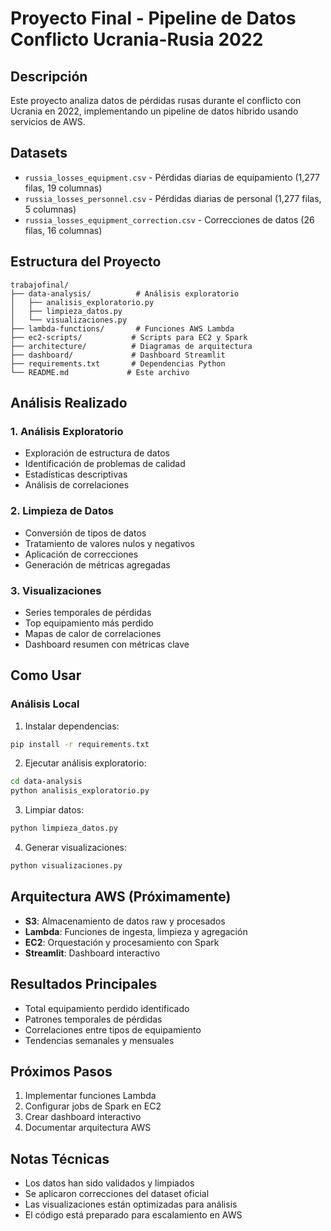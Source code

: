 # Proyecto Final - Pipeline de Datos Conflicto Ucrania-Rusia 2022

## Descripción
Este proyecto analiza datos de pérdidas rusas durante el conflicto con Ucrania en 2022, implementando un pipeline de datos híbrido usando servicios de AWS.

## Datasets
- `russia_losses_equipment.csv` - Pérdidas diarias de equipamiento (1,277 filas, 19 columnas)
- `russia_losses_personnel.csv` - Pérdidas diarias de personal (1,277 filas, 5 columnas)  
- `russia_losses_equipment_correction.csv` - Correcciones de datos (26 filas, 16 columnas)

## Estructura del Proyecto

```
trabajofinal/
├── data-analysis/          # Análisis exploratorio
│   ├── analisis_exploratorio.py
│   ├── limpieza_datos.py
│   └── visualizaciones.py
├── lambda-functions/       # Funciones AWS Lambda
├── ec2-scripts/           # Scripts para EC2 y Spark
├── architecture/          # Diagramas de arquitectura
├── dashboard/             # Dashboard Streamlit
├── requirements.txt       # Dependencias Python
└── README.md             # Este archivo
```

## Análisis Realizado

### 1. Análisis Exploratorio
- Exploración de estructura de datos
- Identificación de problemas de calidad
- Estadísticas descriptivas
- Análisis de correlaciones

### 2. Limpieza de Datos
- Conversión de tipos de datos
- Tratamiento de valores nulos y negativos
- Aplicación de correcciones
- Generación de métricas agregadas

### 3. Visualizaciones
- Series temporales de pérdidas
- Top equipamiento más perdido
- Mapas de calor de correlaciones
- Dashboard resumen con métricas clave

## Como Usar

### Análisis Local
1. Instalar dependencias:
```bash
pip install -r requirements.txt
```

2. Ejecutar análisis exploratorio:
```bash
cd data-analysis
python analisis_exploratorio.py
```

3. Limpiar datos:
```bash
python limpieza_datos.py
```

4. Generar visualizaciones:
```bash
python visualizaciones.py
```

## Arquitectura AWS (Próximamente)
- **S3**: Almacenamiento de datos raw y procesados
- **Lambda**: Funciones de ingesta, limpieza y agregación
- **EC2**: Orquestación y procesamiento con Spark
- **Streamlit**: Dashboard interactivo

## Resultados Principales
- Total equipamiento perdido identificado
- Patrones temporales de pérdidas
- Correlaciones entre tipos de equipamiento
- Tendencias semanales y mensuales

## Próximos Pasos
1. Implementar funciones Lambda
2. Configurar jobs de Spark en EC2
3. Crear dashboard interactivo
4. Documentar arquitectura AWS

## Notas Técnicas
- Los datos han sido validados y limpiados
- Se aplicaron correcciones del dataset oficial
- Las visualizaciones están optimizadas para análisis
- El código está preparado para escalamiento en AWS
